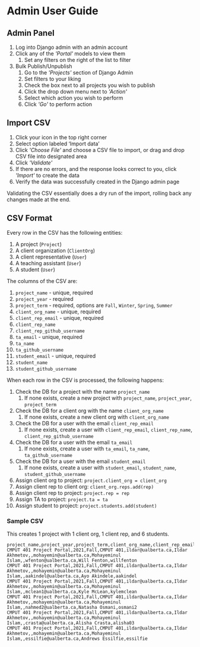 # Admin User Guide

## Admin Panel

1. Log into Django admin with an admin account
1. Click any of the _'Portal'_ models to view them
   1. Set any filters on the right of the list to filter
1. Bulk Publish/Unpublish
   1. Go to the _'Projects'_ section of Django Admin
   1. Set filters to your liking
   1. Check the box next to all projects you wish to publish
   1. Click the drop down menu next to _'Action'_
   1. Select which action you wish to perform
   1. Click _'Go'_ to perform action

## Import CSV

1. Click your icon in the top right corner
2. Select option labeled ‘Import data’
3. Click _'Choose File'_ and choose a CSV file to import, or drag and drop CSV file into designated area
4. Click _'Validate'_
5. If there are no errors, and the response looks correct to you, click _'Import'_ to create the data
6. Verify the data was successfully created in the Django admin page

Validating the CSV essentially does a dry run of the import, rolling back any changes made at the end.

## CSV Format

Every row in the CSV has the following entities:

1. A project (`Project`)
2. A client organization (`ClientOrg`)
3. A client representative (`User`)
4. A teaching assistant (`User`)
5. A student (`User`)

The columns of the CSV are:

1. `project_name` - unique, required
2. `project_year` - required
3. `project_term` - required, options are `Fall`, `Winter`, `Spring`, `Summer`
4. `client_org_name` - unique, required
5. `client_rep_email` - unique, required
6. `client_rep_name`
7. `client_rep_github_username`
8. `ta_email` - unique, required
9. `ta_name`
10. `ta_github_username`
11. `student_email` - unique, required
12. `student_name`
13. `student_github_username`

When each row in the CSV is processed, the following happens:

1. Check the DB for a project with the name `project_name`
   1. If none exists, create a new project with `project_name`, `project_year`, `project_term`
2. Check the DB for a client org with the name `client_org_name`
   1. If none exists, create a new client org with `client_org_name`
3. Check the DB for a user with the email `client_rep_email`
   1. If none exists, create a user with `client_rep_email`, `client_rep_name`, `client_rep_github_username`
4. Check the DB for a user with the email `ta_email`
   1. If none exists, create a user with `ta_email`, `ta_name`, `ta_github_username`
5. Check the DB for a user with the email `student_email`
   1. If none exists, create a user with `student_email`, `student_name`, `student_github_username`
6. Assign client org to project: `project.client_org = client_org`
7. Assign client rep to client org: `client_org.reps.add(rep)`
8. Assign client rep to project: `project.rep = rep`
9. Assign TA to project: `project.ta = ta`
10. Assign student to project: `project.students.add(student)`

### Sample CSV

This creates 1 project with 1 client org, 1 client rep, and 6 students.

```
project_name,project_year,project_term,client_org_name,client_rep_email,client_rep_name,client_rep_github_username,ta_email,ta_name,ta_github_username,student_email,student_name,student_github_username
CMPUT 401 Project Portal,2021,Fall,CMPUT 401,ildar@ualberta.ca,Ildar Akhmetov,,mohayemin@ualberta.ca,Mohayeminul Islam,,wfenton@ualberta.ca,Will Fenton,willfenton
CMPUT 401 Project Portal,2021,Fall,CMPUT 401,ildar@ualberta.ca,Ildar Akhmetov,,mohayemin@ualberta.ca,Mohayeminul Islam,,aakindel@ualberta.ca,Ayo Akindele,aakindel
CMPUT 401 Project Portal,2021,Fall,CMPUT 401,ildar@ualberta.ca,Ildar Akhmetov,,mohayemin@ualberta.ca,Mohayeminul Islam,,mclean1@ualberta.ca,Kyle McLean,kylemclean
CMPUT 401 Project Portal,2021,Fall,CMPUT 401,ildar@ualberta.ca,Ildar Akhmetov,,mohayemin@ualberta.ca,Mohayeminul Islam,,nahmed2@ualberta.ca,Natasha Osmani,osmani2
CMPUT 401 Project Portal,2021,Fall,CMPUT 401,ildar@ualberta.ca,Ildar Akhmetov,,mohayemin@ualberta.ca,Mohayeminul Islam,,crasta@ualberta.ca,Alisha Crasta,alisha03
CMPUT 401 Project Portal,2021,Fall,CMPUT 401,ildar@ualberta.ca,Ildar Akhmetov,,mohayemin@ualberta.ca,Mohayeminul Islam,,essilfie@ualberta.ca,Andrews Essilfie,essilfie
```
